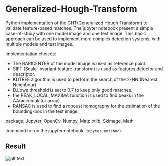 # Generalized-Hough-Transform
Python implementation of the GHT(Generalized Hough Transform) to validate feature-based matches.
The jupyter notebook present a simple case-of-study with one model image and one test image.
This basic approach can be used to implement more complex detection systems, with multiple models and test images.

Implementation choices:
- The BARICENTER of the model image is used as reference point.
- SIFT (Scale-invariant feature transform) is used as features detector and descriptor.
- KDTREE algorithm is used to perform the search of the 2-NN (Nearest Neighbour).
- D.Lowe threshold is set to 0.7 to keep only good matches.
- the PEAK_LOCAL_MAXIMA function is used to find peaks in the AA(accumulator array).
- RANSAC is used to find a roboust homography for the estimation of the bounding-box in the test image.

package: Jupyter, OpenCv, Numpy, Matplotlib, Skimage, Math

command to run the jupyter notebook: ```jupyter notebook ```


## Result
![alt text](https://github.com/andreafuschino/Generalized-Hough-Transform/blob/main/output.png)

